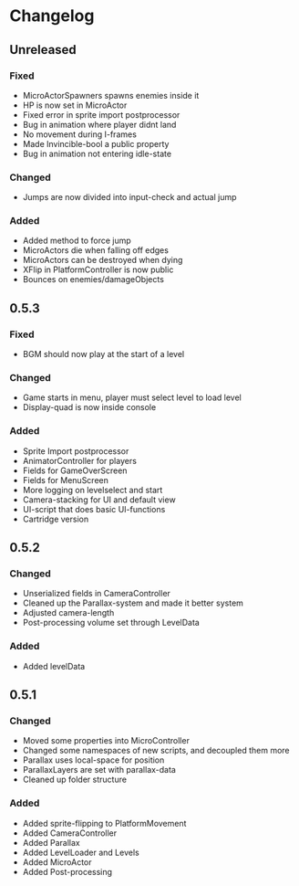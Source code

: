 # Changelog

## Unreleased
### Fixed
- MicroActorSpawners spawns enemies inside it
- HP is now set in MicroActor
- Fixed error in sprite import postprocessor
- Bug in animation where player didnt land
- No movement during I-frames
- Made Invincible-bool a public property
- Bug in animation not entering idle-state

### Changed
- Jumps are now divided into input-check and actual jump

### Added
- Added method to force jump
- MicroActors die when falling off edges
- MicroActors can be destroyed when dying
- XFlip in PlatformController is now public
- Bounces on enemies/damageObjects

## 0.5.3
### Fixed
- BGM should now play at the start of a level

### Changed
- Game starts in menu, player must select level to load level
- Display-quad is now inside console

### Added
- Sprite Import postprocessor
- AnimatorController for players
- Fields for GameOverScreen
- Fields for MenuScreen
- More logging on levelselect and start
- Camera-stacking for UI and default view
- UI-script that does basic UI-functions
- Cartridge version

## 0.5.2
### Changed
- Unserialized fields in CameraController
- Cleaned up the Parallax-system and made it better system
- Adjusted camera-length
- Post-processing volume set through LevelData

### Added
- Added levelData

## 0.5.1
### Changed
- Moved some properties into MicroController
- Changed some namespaces of new scripts, and decoupled them more
- Parallax uses local-space for position
- ParallaxLayers are set with parallax-data
- Cleaned up folder structure

### Added
- Added sprite-flipping to PlatformMovement
- Added CameraController
- Added Parallax
- Added LevelLoader and Levels
- Added MicroActor
- Added Post-processing